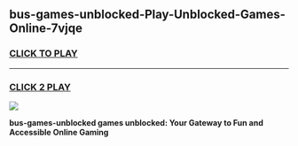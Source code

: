 
## bus-games-unblocked-Play-Unblocked-Games-Online-7vjqe
<h3>
<a href="https://premium76.site?title=bus-games-unblocked&ref=25A">CLICK TO PLAY</a></h3>
<hr>

<h3>
<a href="https://premium76.site?title=bus-games-unblocked&ref=25A">CLICK 2 PLAY</a>
  
</h3>

<a href="https://premium76.site?title=bus-games-unblocked&ref=25A"><img src="https://clearcache.store/games.png"></a>


**bus-games-unblocked games unblocked: Your Gateway to Fun and Accessible Online Gaming**
